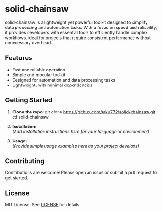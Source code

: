 # solid-chainsaw

solid-chainsaw is a lightweight yet powerful toolkit designed to simplify data processing and automation tasks. With a focus on speed and reliability, it provides developers with essential tools to efficiently handle complex workflows. Ideal for projects that require consistent performance without unnecessary overhead.

## Features

- Fast and reliable operation
- Simple and modular toolkit
- Designed for automation and data processing tasks
- Lightweight, with minimal dependencies

## Getting Started

1. **Clone the repo:**
git clone https://github.com/mku772/solid-chainsaw.git
cd solid-chainsaw
3. **Installation:**  
   *(Add installation instructions here for your language or environment)*

4. **Usage:**  
   *(Provide simple usage examples here as your project develops)*

## Contributing

Contributions are welcome! Please open an issue or submit a pull request to get started.

## License

MIT License. See [LICENSE](LICENSE) for details.
